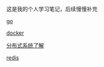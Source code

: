 这是我的个人学习笔记，后续慢慢补充

[go](https://github.com/helen-frank/student_tips/blob/master/GoTips.md)

[docker](https://github.com/helen-frank/student_tips/blob/master/docker.md)

[分布式系统了解](https://github.com/helen-frank/student_tips/blob/master/分布式系统了解.md)

[redis](https://github.com/helen-frank/student_tips/blob/master/redis.md)

